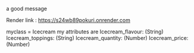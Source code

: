a good message

Render link : https://s24wb89pokuri.onrender.com

myclass = Icecream my attributes are
Icecream_flavour: (String)
Icecream_toppings: (String)
Icecream_quantity: (Number)
Icecream_price: (Number)